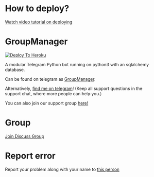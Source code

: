 # How to deploy?
[Watch video tutorial on deploying](https://youtu.be/gXXFpTAk6Vo)

# GroupManager

[![Deploy To Heroku](https://www.herokucdn.com/deploy/button.svg)](https://dashboard.heroku.com/new?template=https://github.com/00gimsara00/Group-manager.git)

A modular Telegram Python bot running on python3 with an sqlalchemy database.

Can be found on telegram as [GroupManager](https://t.me/@Cyber_yk_bot).

Alternatively, [find me on telegram](https://t.me/S1_TOURBO)! (Keep all support questions in the support chat, where more people can help you.)

You can also join our support group [here!](https://t.me/S1TOURBOO)

# Group
[Join Discuss Group](https://t.me/S1TOURBOO)

# Report error
Report your problem along with your name to [this person](https://t.me/S1_TOURBO)
